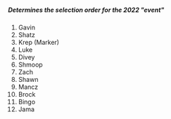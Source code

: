 ##### Determines the selection order for the 2022 "event"

1. Gavin
2. Shatz
3. Krep (Marker)
4. Luke
5. Divey
6. Shmoop
7. Zach
8. Shawn
9. Mancz
10. Brock
11. Bingo
12. Jama
